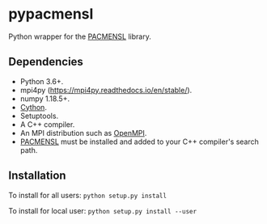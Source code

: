 # pypacmensl

Python wrapper for the [PACMENSL](https://github.com/voduchuy/pacmensl) library.

## Dependencies

- Python 3.6+.
- mpi4py (https://mpi4py.readthedocs.io/en/stable/).
- numpy 1.18.5+.
- [Cython](https://cython.org/).
- Setuptools.
- A C++ compiler.
- An MPI distribution such as [OpenMPI](https://www.open-mpi.org/).
- [PACMENSL](https://github.com/voduchuy/pacmensl) must be installed and added to your C++ compiler's search path.

## Installation

To install for all users:
`
python setup.py install
`

To install for local user:
`
python setup.py install --user
`

